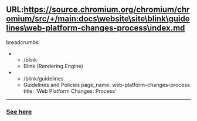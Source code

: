 URL:https://source.chromium.org/chromium/chromium/src/+/main:docs\website\site\blink\guidelines\web-platform-changes-process\index.md
---
breadcrumbs:
- - /blink
  - Blink (Rendering Engine)
- - /blink/guidelines
  - Guidelines and Policies
page_name: web-platform-changes-process
title: 'Web Platform Changes: Process'
---

### [See here](/blink/launching-features)

